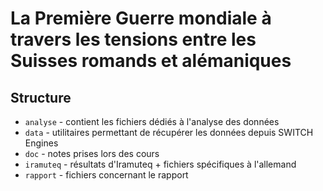 # La Première Guerre mondiale à travers les tensions entre les Suisses romands et alémaniques

## Structure

- `analyse` - contient les fichiers dédiés à l'analyse des données
- `data` - utilitaires permettant de récupérer les données depuis SWITCH Engines
- `doc` - notes prises lors des cours
- `iramuteq` - résultats d'Iramuteq + fichiers spécifiques à l'allemand
- `rapport` - fichiers concernant le rapport
